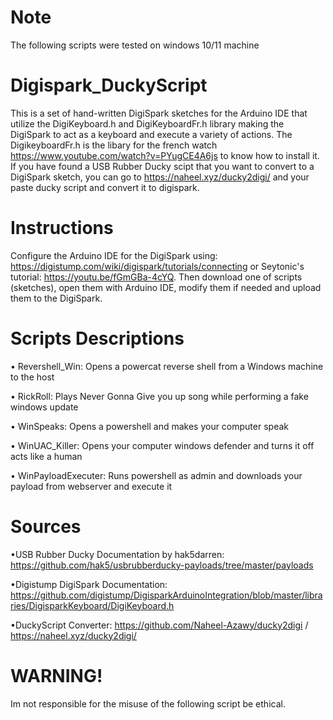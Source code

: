 # Note
The following scripts were tested on windows 10/11 machine


# Digispark_DuckyScript
This is a set of hand-written DigiSpark sketches for the Arduino IDE that utilize the DigiKeyboard.h and DigiKeyboardFr.h library making the DigiSpark to act as a keyboard and execute a variety of actions. The DigikeyboardFr.h is the libary for the french watch https://www.youtube.com/watch?v=PYugCE4A6js to know how to install it. If you have found a USB Rubber Ducky scipt that you want to convert to a DigiSpark sketch, you can go to https://naheel.xyz/ducky2digi/ and your paste ducky script and convert it to digispark.

# Instructions
Configure the Arduino IDE for the DigiSpark using: https://digistump.com/wiki/digispark/tutorials/connecting or Seytonic's tutorial: https://youtu.be/fGmGBa-4cYQ. Then download one of scripts (sketches), open them with Arduino IDE, modify them if needed and upload them to the DigiSpark.

# Scripts Descriptions
 • Revershell_Win: Opens a powercat reverse shell from a Windows machine to the host
 
 • RickRoll: Plays Never Gonna Give you up song while performing a fake windows update
 
 • WinSpeaks: Opens a powershell and makes your computer speak 
 
 • WinUAC_Killer: Opens your computer windows defender and turns it off acts like a human

 • WinPayloadExecuter: Runs powershell as admin and downloads your payload from webserver and execute it
 


# Sources
•USB Rubber Ducky Documentation by hak5darren: https://github.com/hak5/usbrubberducky-payloads/tree/master/payloads
 
•Digistump DigiSpark Documentation: https://github.com/digistump/DigisparkArduinoIntegration/blob/master/libraries/DigisparkKeyboard/DigiKeyboard.h
 
•DuckyScript Converter: https://github.com/Naheel-Azawy/ducky2digi / https://naheel.xyz/ducky2digi/

# WARNING!
Im not responsible for the misuse of the following script be ethical.
